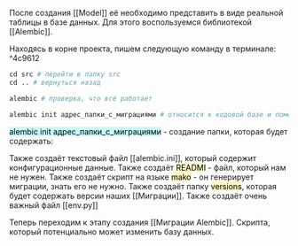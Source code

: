 После создания [[Model]] её необходимо представить в виде реальной таблицы в базе данных.
Для этого воспользуемся библиотекой [[Alembic]].

Находясь в корне проекта, пишем следующую команду в терминале: ^4c9612
```python
cd src # перейти в папку src
сd .. # вернуться назад

alembic # проверка, что всё работает

alembic init адрес_папки_с_миграциями # относится к кодовой базе и помещается в src/migrations
```

<mark style="background: #ABF7F7A6;">alembic init адрес_папки_с_миграциями</mark> - создание папки, которая будет содержать:

Также создаёт текстовый файл [[alembic.ini]], который содержит конфигурационные данные.
Также создаёт <mark style="background: #FFF3A3A6;">READMI</mark> - файл, который нам не нужен.
Также создаёт скрипт на языке <mark style="background: #FFF3A3A6;">mako</mark> - он генерирует миграции, знать его не нужно.
Также создаёт папку <mark style="background: #FFF3A3A6;">versions</mark>, которая будет содержать версии наших [[Миграции]].
Также создаёт очень важный файл [[env.py]]

Теперь переходим к этапу создания [[Миграции Alembic]]. Скрипта, который потенциально может изменить базу данных.

